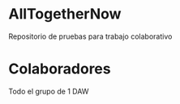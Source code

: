 # AllTogetherNow
Repositorio de pruebas para trabajo colaborativo

# Colaboradores
Todo el grupo de 1 DAW 
